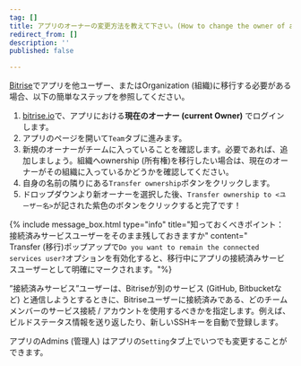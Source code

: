 ```yaml
---
tag: []
title: アプリのオーナーの変更方法を教えて下さい。(How to change the owner of an app?)
redirect_from: []
description: ''
published: false

---
```

[Bitrise](https://www.bitrise.io)でアプリを他ユーザー、またはOrganization (組織)に移行する必要がある場合、以下の簡単なステップを参照してください。

1. [bitrise.io](https://www.bitrise.io)で、アプリにおける**現在のオーナー (current Owner)** でログインします。
2. アプリのページを開いて`Team`タブに進みます。
3. 新規のオーナーがチームに入っていることを確認します。必要であれば、追加しましょう。組織へownership (所有権)を移行したい場合は、現在のオーナーがその組織に入っているかどうかを確認してください。
4. 自身の名前の隣りにある`Transfer ownership`ボタンをクリックします。
5. ドロップダウンより新オーナーを選択した後、`Transfer ownership to <ユーザー名>`が記された紫色のボタンをクリックすると完了です！

{% include message_box.html type="info" title="知っておくべきポイント：接続済みサービスユーザーをそのまま残しておきますか" content="  
Transfer (移行)ポップアップで`Do you want to remain the connected services user?`オプションを有効化すると、移行中にアプリの接続済みサービスユーザーとして明確にマークされます。"%}

”接続済みサービス”ユーザーは、Bitriseが別のサービス (GitHub, Bitbucketなど) と通信しようとするときに、Bitriseユーザーに接続済みである、どのチームメンバーのサービス接続 / アカウントを使用するべきかを指定します。例えば、ビルドステータス情報を送り返したり、新しいSSHキーを自動で登録します。

アプリのAdmins (管理人) はアプリの`Setting`タブ上でいつでも変更することができます。